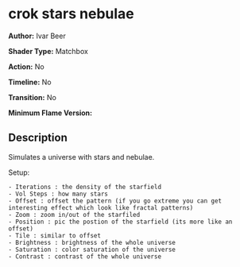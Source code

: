 # crok stars nebulae

**Author:** Ivar Beer

**Shader Type:** Matchbox

**Action:** No

**Timeline:** No

**Transition:** No

**Minimum Flame Version:** 


## Description
Simulates a universe with stars and nebulae.

Setup:

    - Iterations : the density of the starfield
    - Vol Steps : how many stars
    - Offset : offset the pattern (if you go extreme you can get interesting effect which look like fractal patterns)
    - Zoom : zoom in/out of the starfiled
    - Position : pic the postion of the starfield (its more like an offset)
    - Tile : similar to offset
    - Brightness : brightness of the whole universe
    - Saturation : color saturation of the universe
    - Contrast : contrast of the whole universe

